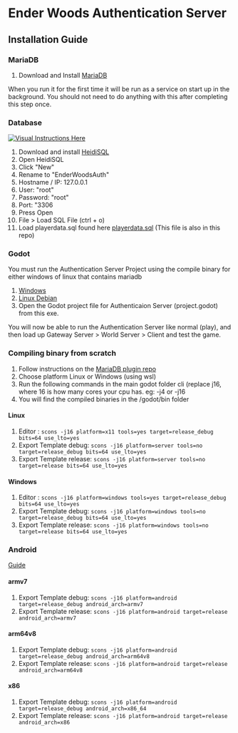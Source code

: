 # Ender Woods Authentication Server

## Installation Guide

### MariaDB

1. Download and Install [MariaDB](https://mariadb.org/download/?rel=10.6.4&prod=mariadb&os=windows&cpu=x86_64&pkg=msi&mirror=digital-pacific)

When you run it for the first time it will be run as a service on start up in the background. You should not need to do anything with this after completing this step once.

### Database

[![Visual Instructions Here](https://imgur.com/a/SqrwlLB "Instructions")](https://imgur.com/a/SqrwlLB "Instructions")
1. Download and install [HeidiSQL](https://www.heidisql.com/download.php "HeidiSQL")
2. Open HeidiSQL
3. Click "New"
4. Rename to "EnderWoodsAuth"
5. Hostname / IP: 127.0.0.1
6. User: "root"
7. Password: "root"
8. Port: "3306
9. Press Open
10. File > Load SQL File (ctrl + o)
11. Load playerdata.sql found here  [playerdata.sql](https://github.com/RickWillcox/Ender-Woods-Authentication-Server/blob/master/playerdata.sql "playerdata.sql") (This file is also in this repo)

### Godot

You must run the Authentication Server Project using the compile binary for either windows of linux that contains mariadb

1. [Windows](https://drive.google.com/file/d/1mH3pn8u6pKX-WAhWdOSdqnqXhXDILuGj/view?usp=sharing)
2. [Linux Debian](https://drive.google.com/file/d/12_q6vZ-_GF9WUuYmMDx0bFVG4sxBeK4T/view?usp=sharing)
3. Open the Godot project file for Authenticaion Server (project.godot) from this exe.

You will now be able to run the Authentication Server like normal (play), and then load up Gateway Server > World Server > Client and test the game.


### Compiling binary from scratch

1. Follow instructions on the [MariaDB plugin repo](https://github.com/sigrudds1/godot-mariadb)
2. Choose platform Linux or Windows (using wsl)
3. Run the following commands in the main godot folder cli (replace j16, where 16 is how many cores your cpu has. eg: -j4 or -j16
4. You will find the compiled binaries in the /godot/bin folder 

#### Linux

1. Editor : `scons -j16 platform=x11 tools=yes target=release_debug bits=64 use_lto=yes`
2. Export Template debug: `scons -j16 platform=server tools=no target=release_debug bits=64 use_lto=yes`
3. Export Template release: `scons -j16 platform=server tools=no target=release bits=64 use_lto=yes`

#### Windows

1. Editor : `scons -j16 platform=windows tools=yes target=release_debug bits=64 use_lto=yes`
2. Export Template debug: `scons -j16 platform=windows tools=no target=release_debug bits=64 use_lto=yes`
3. Export Template release: `scons -j16 platform=windows tools=no target=release bits=64 use_lto=yes`

### Android
[Guide](https://docs.godotengine.org/en/latest/development/compiling/compiling_for_android.html)

#### armv7
1. Export Template debug: `scons -j16 platform=android target=release_debug android_arch=armv7`
2. Export Template release: `scons -j16 platform=android target=release android_arch=armv7`

#### arm64v8
1. Export Template debug: `scons -j16 platform=android target=release_debug android_arch=arm64v8`
2. Export Template release: `scons -j16 platform=android target=release android_arch=arm64v8`

#### x86
1. Export Template debug: `scons -j16 platform=android target=release_debug android_arch=x86_64`
2. Export Template release: `scons -j16 platform=android target=release android_arch=x86`


